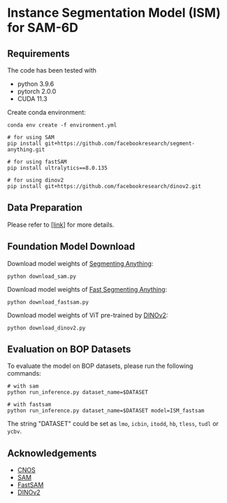 # Instance Segmentation Model (ISM) for SAM-6D 


## Requirements
The code has been tested with
- python 3.9.6
- pytorch 2.0.0
- CUDA 11.3

Create conda environment:

```
conda env create -f environment.yml

# for using SAM
pip install git+https://github.com/facebookresearch/segment-anything.git

# for using fastSAM
pip install ultralytics==8.0.135

# for using dinov2
pip install git+https://github.com/facebookresearch/dinov2.git
```


## Data Preparation

Please refer to [[link](https://github.com/JiehongLin/SAM-6D/tree/main/SAM-6D/Data)] for more details.


## Foundation Model Download

Download model weights of [Segmenting Anything](https://github.com/facebookresearch/segment-anything):
```
python download_sam.py
```

Download model weights of [Fast Segmenting Anything](https://github.com/CASIA-IVA-Lab/FastSAM):
```
python download_fastsam.py
```

Download model weights of ViT pre-trained by [DINOv2](https://github.com/facebookresearch/dinov2):
```
python download_dinov2.py
```


## Evaluation on BOP Datasets

To evaluate the model on BOP datasets, please run the following commands:

```
# with sam
python run_inference.py dataset_name=$DATASET

# with fastsam
python run_inference.py dataset_name=$DATASET model=ISM_fastsam
```

The string "DATASET" could be set as `lmo`, `icbin`, `itodd`, `hb`, `tless`, `tudl` or `ycbv`.


## Acknowledgements

- [CNOS](https://github.com/nv-nguyen/cnos)
- [SAM](https://github.com/facebookresearch/segment-anything)
- [FastSAM](https://github.com/CASIA-IVA-Lab/FastSAM)
- [DINOv2](https://github.com/facebookresearch/dinov2)

                                                              
